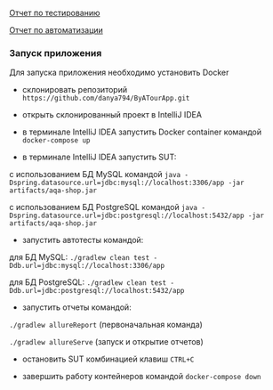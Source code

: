 [Отчет по тестированию](https://github.com/danya794/ByATourApp/blob/main/Report.md)

[Отчет по автоматизации](https://github.com/danya794/ByATourApp/blob/main/Summury.md)

### Запуск приложения
Для запуска приложения необходимо установить Docker

- склонировать репозиторий `https://github.com/danya794/ByATourApp.git`

- открыть склонированный проект в IntelliJ IDEA

- в терминале IntelliJ IDEA запустить Docker container командой `docker-compose up`

- в терминале IntelliJ IDEA запустить SUT:

с использованием БД MySQL командой `java -Dspring.datasource.url=jdbc:mysql://localhost:3306/app -jar artifacts/aqa-shop.jar` 

с использованием БД PostgreSQL командой `java -Dspring.datasource.url=jdbc:postgresql://localhost:5432/app -jar artifacts/aqa-shop.jar` 

- запустить автотесты командой:

для БД MySQL: 
`./gradlew clean test -Ddb.url=jdbc:mysql://localhost:3306/app`

для БД PostgreSQL: 
`./gradlew clean test -Ddb.url=jdbc:postgresql://localhost:5432/app`

- запустить отчеты командой:

`./gradlew allureReport` (первоначальная команда)

`./gradlew allureServe` (запуск и открытие отчетов)

- остановить SUT комбинацией клавиш `CTRL+C`

- завершить работу контейнеров командой `docker-compose down`
